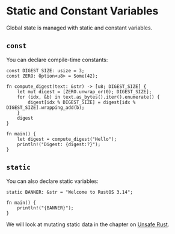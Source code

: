 # Static and Constant Variables

Global state is managed with static and constant variables.

## `const`

You can declare compile-time constants:

```rust,editable
const DIGEST_SIZE: usize = 3;
const ZERO: Option<u8> = Some(42);

fn compute_digest(text: &str) -> [u8; DIGEST_SIZE] {
    let mut digest = [ZERO.unwrap_or(0); DIGEST_SIZE];
    for (idx, &b) in text.as_bytes().iter().enumerate() {
        digest[idx % DIGEST_SIZE] = digest[idx % DIGEST_SIZE].wrapping_add(b);
    }
    digest
}

fn main() {
    let digest = compute_digest("Hello");
    println!("Digest: {digest:?}");
}
```

## `static`

You can also declare static variables:

```rust,editable
static BANNER: &str = "Welcome to RustOS 3.14";

fn main() {
    println!("{BANNER}");
}
```

We will look at mutating static data in the chapter on [Unsafe Rust](../unsafe.md).
